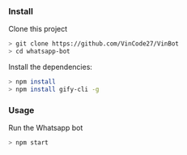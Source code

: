 ### Install
Clone this project

```bash
> git clone https://github.com/VinCode27/VinBot
> cd whatsapp-bot
```

Install the dependencies:

```bash
> npm install 
> npm install gify-cli -g
```

### Usage
Run the Whatsapp bot

```bash
> npm start
```
